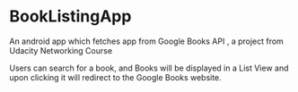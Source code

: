 # BookListingApp
An  android app which fetches app from Google Books API , a project from Udacity Networking Course

Users can search for a book, and Books will be displayed in a List View and upon clicking it will redirect to the Google Books website.

